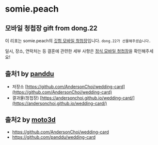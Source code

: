 # somie.peach
## 모바일 청첩장 gift from dong.22

이 리포는 somie.peach의 <a href="https://dasom-kim.github.io">깃헙 모바일 청첩장</a>입니다.
`dong.22가 선물해주셨습니다.`

일시, 장소, 연락처는 등 결혼에 관련한 세부 사항은 <a href="https://theirmood.com/card/DdjIQuX6Lo">정식 모바일 청첩장</a>을 확인해주세요!

## 출처1 by [panddu](https://github.com/panddu/wedding-card/)
* 저장소 [https://github.com/AndersonChoi/wedding-card](https://github.com/AndersonChoi/wedding-card)
* 결과물(청첩장) [https://andersonchoi.github.io/wedding-card/](https://andersonchoi.github.io/wedding-card/)

## 출처2 by [moto3d](/.)
- https://github.com/AndersonChoi/wedding-card
- https://github.com/panddu/wedding-card
